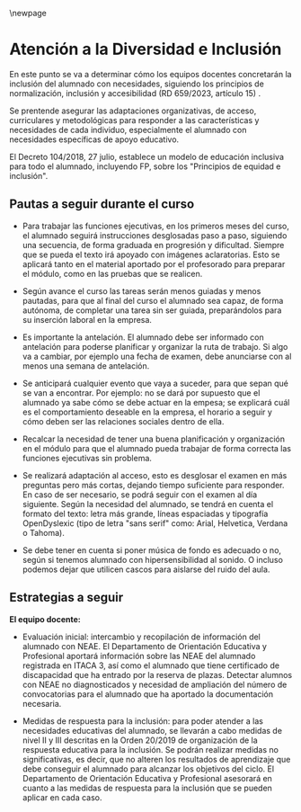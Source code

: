 \newpage

# Atención a la Diversidad e Inclusión 

En este punto se va a determinar cómo los equipos docentes concretarán la inclusión del alumnado con necesidades, siguiendo los principios de normalización, inclusión y accesibilidad (RD 659/2023, artículo 15) .

Se prentende asegurar las adaptaciones organizativas, de acceso, curriculares y metodológicas para responder a las características y necesidades de cada individuo, especialmente el alumnado con necesidades específicas de apoyo educativo.

El Decreto 104/2018, 27 julio, establece un modelo de educación inclusiva para todo el alumnado, incluyendo FP, sobre los "Principios de equidad e inclusión".


## Pautas a seguir durante el curso

- Para trabajar las funciones ejecutivas, en los primeros meses del curso, el alumnado seguirá instrucciones desglosadas paso a paso, siguiendo una secuencia, de forma graduada en progresión y dificultad. Siempre que se pueda el texto irá apoyado con imágenes aclaratorias. Esto se aplicará tanto en el material aportado por el profesorado para preparar el módulo, como en las pruebas que se realicen.

- Según avance el curso las tareas serán menos guiadas y menos pautadas, para que al final del curso el alumnado sea capaz, de forma autónoma, de completar una tarea sin ser guiada, preparándolos para su inserción laboral en la empresa.

- Es importante la antelación. El alumnado debe ser informado con antelación para poderse planificar y organizar la ruta de trabajo. Si algo va a cambiar, por ejemplo una fecha de examen, debe anunciarse con al menos una semana de antelación.

- Se anticipará cualquier evento que vaya a suceder, para que sepan qué se van a encontrar. Por ejemplo: no se dará por supuesto que el alumnado ya sabe cómo se debe actuar en la empesa; se explicará cuál es el comportamiento deseable en la empresa, el horario a seguir y cómo deben ser las relaciones sociales dentro de ella.

- Recalcar la necesidad de tener una buena planificación y organización en el módulo para que el alumnado pueda trabajar de forma correcta las funciones ejecutivas sin problema.

- Se realizará adaptación al acceso, esto es desglosar el examen en más preguntas pero más cortas, dejando tiempo suficiente para responder. En caso de ser necesario, se podrá seguir con el examen al día siguiente. Según la necesidad del alumnado, se tendrá en cuenta el formato del texto: letra más grande, líneas espaciadas y tipografía OpenDyslexic (tipo de letra "sans serif" como: Arial, Helvetica, Verdana o Tahoma).

- Se debe tener en cuenta si poner música de fondo es adecuado o no, según si tenemos alumnado con hipersensibilidad al sonido. O incluso podemos dejar que utilicen cascos para aislarse del ruido del aula.

    

## Estrategias a seguir

__El equipo docente:__

* Evaluación inicial: intercambio y recopilación de información del alumnado con NEAE. El Departamento de Orientación Educativa y Profesional aportará información sobre las NEAE del alumnado registrada en ITACA 3, así como el alumnado que tiene certificado de discapacidad que ha entrado por la reserva de plazas. Detectar alumnos con NEAE no diagnosticados y necesidad de ampliación del número de convocatorias para el alumnado que ha aportado la documentación necesaria.

* Medidas de respuesta para la inclusión: para poder atender a las necesidades educativas del alumnado, se llevarán a cabo medidas de nivel II y III descritas en la Orden 20/2019 de organización de la respuesta educativa para la inclusión. Se podrán realizar medidas no significativas, es decir, que no alteren los resultados de aprendizaje que debe conseguir el alumnado para alcanzar los objetivos del ciclo.
El Departamento de Orientación Educativa y Profesional asesorará en cuanto a las medidas de respuesta para la inclusión que se pueden aplicar en cada caso.